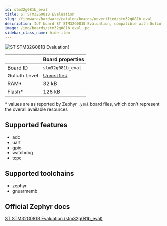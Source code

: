 ```yaml
---
id: stm32g081b_eval
title: ST STM32G081B Evaluation
slug: /firmware/hardware/catalog/boards/unverified/stm32g081b_eval
description: IoT board ST STM32G081B Evaluation, compatible with Golioth at unverified level.
image: /img/boards/stm32g081b_eval.jpg
sidebar_class_name: hide-item
---
```


[//]: # (This is an auto-generated file, do not edit! Changes to it will be lost upon re-generation)

![ST STM32G081B Evaluation!](/img/boards/stm32g081b_eval.jpg "ST STM32G081B Evaluation")

|                | Board properties     |
| -------------  | -------------------- |
| Board ID       | `stm32g081b_eval` |
| Golioth Level  | [Unverified](/firmware/hardware#unverified-boards) |
| RAM*           | 32 kB |
| Flash*         | 128 kB |

\* values are as reported by Zephyr `.yaml` board files, which don't represent the overall available resources



## Supported features

* adc
* uart
* gpio
* watchdog
* tcpc

## Supported toolchains

* zephyr
* gnuarmemb

## Official Zephyr docs

[ST STM32G081B Evaluation (stm32g081b_eval)](https://docs.zephyrproject.org/latest/boards/st/stm32g081b_eval/doc/index.html)
